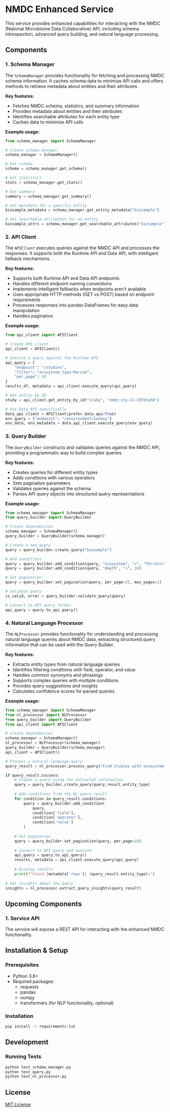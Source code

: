 # NMDC Enhanced Service

This service provides enhanced capabilities for interacting with the NMDC (National Microbiome Data Collaborative) API, including schema introspection, advanced query building, and natural language processing.

## Components

### 1. Schema Manager

The `SchemaManager` provides functionality for fetching and processing NMDC schema information. It caches schema data to minimize API calls and offers methods to retrieve metadata about entities and their attributes.

**Key features:**
- Fetches NMDC schema, statistics, and summary information
- Provides metadata about entities and their attributes
- Identifies searchable attributes for each entity type
- Caches data to minimize API calls

**Example usage:**
```python
from schema_manager import SchemaManager

# Create schema manager
schema_manager = SchemaManager()

# Get schema
schema = schema_manager.get_schema()

# Get statistics
stats = schema_manager.get_stats()

# Get summary
summary = schema_manager.get_summary()

# Get metadata for a specific entity
biosample_metadata = schema_manager.get_entity_metadata("biosample")

# Get searchable attributes for an entity
biosample_attrs = schema_manager.get_searchable_attributes("biosample")
```

### 2. API Client

The `APIClient` executes queries against the NMDC API and processes the responses. It supports both the Runtime API and Data API, with intelligent fallback mechanisms.

**Key features:**
- Supports both Runtime API and Data API endpoints
- Handles different endpoint naming conventions
- Implements intelligent fallbacks when endpoints aren't available
- Uses appropriate HTTP methods (GET vs POST) based on endpoint requirements
- Processes responses into pandas DataFrames for easy data manipulation
- Handles pagination

**Example usage:**
```python
from api_client import APIClient

# Create API client
api_client = APIClient()

# Execute a query against the Runtime API
api_query = {
    "endpoint": "/studies",
    "filter": "ecosystem_type:Marine",
    "per_page": 10
}
results_df, metadata = api_client.execute_query(api_query)

# Get entity by ID
study = api_client.get_entity_by_id("study", "nmdc:sty-11-33fbta56")

# Use Data API specifically
data_api_client = APIClient(prefer_data_api=True)
env_query = {"endpoint": "/environment/sankey"}
env_data, env_metadata = data_api_client.execute_query(env_query)
```

### 3. Query Builder

The `QueryBuilder` constructs and validates queries against the NMDC API, providing a programmatic way to build complex queries.

**Key features:**
- Creates queries for different entity types
- Adds conditions with various operators
- Sets pagination parameters
- Validates queries against the schema
- Parses API query objects into structured query representations

**Example usage:**
```python
from schema_manager import SchemaManager
from query_builder import QueryBuilder

# Create dependencies
schema_manager = SchemaManager()
query_builder = QueryBuilder(schema_manager)

# Create a new query
query = query_builder.create_query("biosample")

# Add conditions
query = query_builder.add_condition(query, "ecosystem", "=", "Terrestrial")
query = query_builder.add_condition(query, "depth", ">", 10)

# Set pagination
query = query_builder.set_pagination(query, per_page=25, max_pages=2)

# Validate query
is_valid, error = query_builder.validate_query(query)

# Convert to API query format
api_query = query.to_api_query()
```

### 4. Natural Language Processor

The `NLProcessor` provides functionality for understanding and processing natural language queries about NMDC data, extracting structured query information that can be used with the Query Builder.

**Key features:**
- Extracts entity types from natural language queries
- Identifies filtering conditions with field, operator, and value
- Handles common synonyms and phrasings
- Supports complex queries with multiple conditions
- Provides query suggestions and insights
- Calculates confidence scores for parsed queries

**Example usage:**
```python
from schema_manager import SchemaManager
from nl_processor import NLProcessor
from query_builder import QueryBuilder
from api_client import APIClient

# Create dependencies
schema_manager = SchemaManager()
nl_processor = NLProcessor(schema_manager)
query_builder = QueryBuilder(schema_manager)
api_client = APIClient()

# Process a natural language query
query_result = nl_processor.process_query("Find studies with ecosystem type Marine by Kelly Wrighton")

if query_result.success:
    # Create a query using the extracted information
    query = query_builder.create_query(query_result.entity_type)
    
    # Add conditions from the NL query result
    for condition in query_result.conditions:
        query = query_builder.add_condition(
            query, 
            condition['field'],
            condition['operator'],
            condition['value']
        )
    
    # Set pagination
    query = query_builder.set_pagination(query, per_page=10)
    
    # Convert to API query and execute
    api_query = query.to_api_query()
    results, metadata = api_client.execute_query(api_query)
    
    # Display results
    print(f"Found {metadata['rows']} {query_result.entity_type}s")
    
# Get insights about the query
insights = nl_processor.extract_query_insights(query_result)
```

## Upcoming Components

### 1. Service API

The service will expose a REST API for interacting with the enhanced NMDC functionality.

## Installation & Setup

### Prerequisites
- Python 3.8+
- Required packages:
  - requests
  - pandas
  - numpy
  - transformers (for NLP functionality, optional)

### Installation
```bash
pip install -r requirements.txt
```

## Development

### Running Tests
```bash
python test_schema_manager.py
python test_query.py
python test_nl_processor.py
```

## License

[MIT License](LICENSE) 